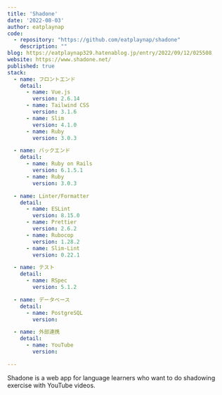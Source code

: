 ```yaml
---
title: 'Shadone'
date: '2022-08-03'
author: eatplaynap
code: 
  - repository: "https://github.com/eatplaynap/shadone"
    description: ""
blog: https://eatplaynap329.hatenablog.jp/entry/2022/09/12/025508
website: https://www.shadone.net/
published: true
stack:
  - name: フロントエンド
    detail: 
      - name: Vue.js
        version: 2.6.14
      - name: Tailwind CSS
        version: 3.1.6
      - name: Slim
        version: 4.1.0
      - name: Ruby
        version: 3.0.3

  - name: バックエンド
    detail:
      - name: Ruby on Rails
        version: 6.1.5.1
      - name: Ruby
        version: 3.0.3

  - name: Linter/Formatter
    detail:
      - name: ESLint
        version: 8.15.0
      - name: Prettier
        version: 2.6.2
      - name: Rubocop
        version: 1.28.2
      - name: Slim-Lint
        version: 0.22.1

  - name: テスト
    detail:
      - name: RSpec
        version: 5.1.2

  - name: データベース
    detail:
      - name: PostgreSQL
        version: 

  - name: 外部連携
    detail:
      - name: YouTube
        version: 

---
```


Shadone is a web app for language learners who want to do shadowing exercise with YouTube videos.
